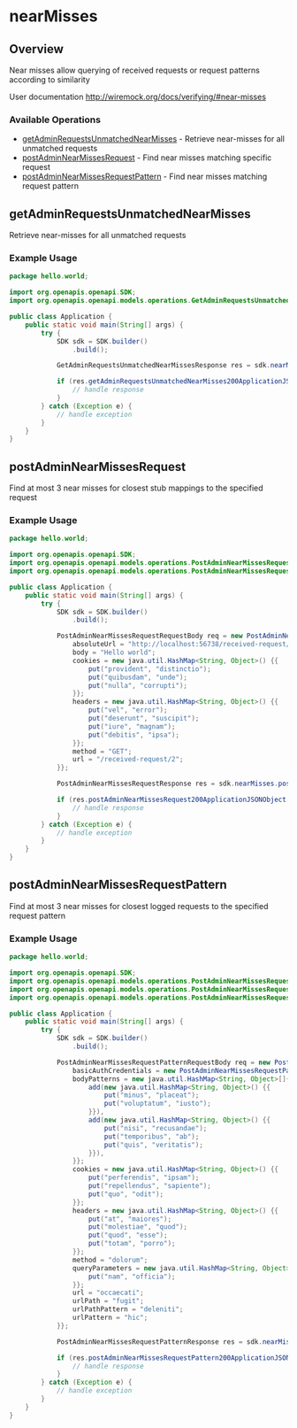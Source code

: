 # nearMisses

## Overview

Near misses allow querying of received requests or request patterns according to similarity

User documentation
<http://wiremock.org/docs/verifying/#near-misses>
### Available Operations

* [getAdminRequestsUnmatchedNearMisses](#getadminrequestsunmatchednearmisses) - Retrieve near-misses for all unmatched requests
* [postAdminNearMissesRequest](#postadminnearmissesrequest) - Find near misses matching specific request
* [postAdminNearMissesRequestPattern](#postadminnearmissesrequestpattern) - Find near misses matching request pattern

## getAdminRequestsUnmatchedNearMisses

Retrieve near-misses for all unmatched requests

### Example Usage

```java
package hello.world;

import org.openapis.openapi.SDK;
import org.openapis.openapi.models.operations.GetAdminRequestsUnmatchedNearMissesResponse;

public class Application {
    public static void main(String[] args) {
        try {
            SDK sdk = SDK.builder()
                .build();

            GetAdminRequestsUnmatchedNearMissesResponse res = sdk.nearMisses.getAdminRequestsUnmatchedNearMisses();

            if (res.getAdminRequestsUnmatchedNearMisses200ApplicationJSONObject != null) {
                // handle response
            }
        } catch (Exception e) {
            // handle exception
        }
    }
}
```

## postAdminNearMissesRequest

Find at most 3 near misses for closest stub mappings to the specified request

### Example Usage

```java
package hello.world;

import org.openapis.openapi.SDK;
import org.openapis.openapi.models.operations.PostAdminNearMissesRequestRequestBody;
import org.openapis.openapi.models.operations.PostAdminNearMissesRequestResponse;

public class Application {
    public static void main(String[] args) {
        try {
            SDK sdk = SDK.builder()
                .build();

            PostAdminNearMissesRequestRequestBody req = new PostAdminNearMissesRequestRequestBody() {{
                absoluteUrl = "http://localhost:56738/received-request/2";
                body = "Hello world";
                cookies = new java.util.HashMap<String, Object>() {{
                    put("provident", "distinctio");
                    put("quibusdam", "unde");
                    put("nulla", "corrupti");
                }};
                headers = new java.util.HashMap<String, Object>() {{
                    put("vel", "error");
                    put("deserunt", "suscipit");
                    put("iure", "magnam");
                    put("debitis", "ipsa");
                }};
                method = "GET";
                url = "/received-request/2";
            }};            

            PostAdminNearMissesRequestResponse res = sdk.nearMisses.postAdminNearMissesRequest(req);

            if (res.postAdminNearMissesRequest200ApplicationJSONObject != null) {
                // handle response
            }
        } catch (Exception e) {
            // handle exception
        }
    }
}
```

## postAdminNearMissesRequestPattern

Find at most 3 near misses for closest logged requests to the specified request pattern

### Example Usage

```java
package hello.world;

import org.openapis.openapi.SDK;
import org.openapis.openapi.models.operations.PostAdminNearMissesRequestPatternRequestBody;
import org.openapis.openapi.models.operations.PostAdminNearMissesRequestPatternRequestBodyBasicAuthCredentials;
import org.openapis.openapi.models.operations.PostAdminNearMissesRequestPatternResponse;

public class Application {
    public static void main(String[] args) {
        try {
            SDK sdk = SDK.builder()
                .build();

            PostAdminNearMissesRequestPatternRequestBody req = new PostAdminNearMissesRequestPatternRequestBody() {{
                basicAuthCredentials = new PostAdminNearMissesRequestPatternRequestBodyBasicAuthCredentials("delectus", "tempora");;
                bodyPatterns = new java.util.HashMap<String, Object>[]{{
                    add(new java.util.HashMap<String, Object>() {{
                        put("minus", "placeat");
                        put("voluptatum", "iusto");
                    }}),
                    add(new java.util.HashMap<String, Object>() {{
                        put("nisi", "recusandae");
                        put("temporibus", "ab");
                        put("quis", "veritatis");
                    }}),
                }};
                cookies = new java.util.HashMap<String, Object>() {{
                    put("perferendis", "ipsam");
                    put("repellendus", "sapiente");
                    put("quo", "odit");
                }};
                headers = new java.util.HashMap<String, Object>() {{
                    put("at", "maiores");
                    put("molestiae", "quod");
                    put("quod", "esse");
                    put("totam", "porro");
                }};
                method = "dolorum";
                queryParameters = new java.util.HashMap<String, Object>() {{
                    put("nam", "officia");
                }};
                url = "occaecati";
                urlPath = "fugit";
                urlPathPattern = "deleniti";
                urlPattern = "hic";
            }};            

            PostAdminNearMissesRequestPatternResponse res = sdk.nearMisses.postAdminNearMissesRequestPattern(req);

            if (res.postAdminNearMissesRequestPattern200ApplicationJSONObject != null) {
                // handle response
            }
        } catch (Exception e) {
            // handle exception
        }
    }
}
```
